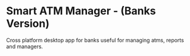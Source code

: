 # Smart ATM Manager - (Banks Version)

Cross platform desktop app for banks useful for managing atms, reports and managers.

